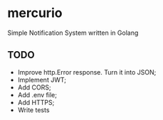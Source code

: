 # mercurio
Simple Notification System written in Golang

## TODO

* Improve http.Error response. Turn it into JSON;
* Implement JWT;
* Add CORS;
* Add .env file;
* Add HTTPS;
* Write tests